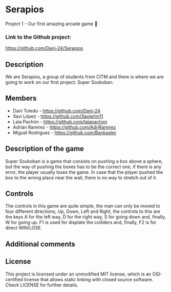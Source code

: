 # Serapios
Project 1 - Our first amazing arcade game 🦎


### Link to the Github project:
https://github.com/Dani-24/Serapios

## Description
<p> We are Serapios, a group of students from CITM and there is where we are going to work on our first project: Super Soukoban.

## Members

* Dani Toledo - https://github.com/Dani-24
* Xavi López - https://github.com/Xavierlm11
* Laia Pachón - https://github.com/laiapachon
* Adrián Ramírez - https://github.com/AdriRamirez
* Miguel Rodríguez - https://github.com/Bankaster

## Description of the game
Super Soukoban is a game that consists on pushing a box above a sphere, but the way of pushing the boxes has to be the correct one, if there is any error, the player usually loses the game. In case that the player pushed the box to the wrong place near the wall, there is no way to stretch out of it. 


## Controls
The controls in this game are quite simple, the man can only be moved to four different directions, Up, Down, Left and Right, the controls to this are the keys A for the left way, D for the right way, S for going down and, finally, W for going up. F1 is used for displate the colliders and, finally, F2 is for direct WIN/LOSE.

## Additional comments


## License
This project is licensed under an unmodified MIT license, which is an OSI-certified license that allows static linking with closed source software. Check LICENSE for further details.
